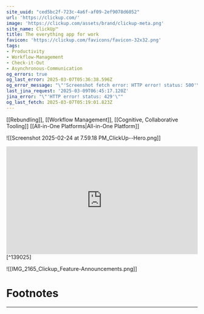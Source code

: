 ```yaml
---
site_uuid: "ced5bc2f-723c-4a6f-af09-2ef9078d6052"
url: 'https://clickup.com/'
image: 'https://clickup.com/assets/brand/clickup-meta.png'
site_name: ClickUp™
title: The everything app for work
favicon: 'https://clickup.com/favicons/favicon-32x32.png'
tags:
- Productivity
- Workflow-Management
- Check-it-Out
- Asynchronous-Communication
og_errors: true
og_last_error: 2025-03-07T05:36:38.596Z
og_error_message: "\"'Screenshot fetch error: HTTP error! status: 500'\""
last_jina_request: '2025-03-09T06:45:17.120Z'
jina_error: "\"'HTTP error! status: 429'\""
og_last_fetch: 2025-03-07T05:19:01.823Z
---
```

[[Rebundling]], [[Workflow Management]], [[Cognitive, Collaborative Tooling]]
[[All-in-One Platforms|All-in-One Platform]]

![[Screenshot 2025-02-24 at 7.59.18 PM_ClickUp--Hero.png]]

<iframe 
style="aspect-ratio:16/9;width:100%;height:auto" 
src="https://www.youtube.com/embed/rO4j3dtqeDg?si=4hJCBYeG7r8StRI4" 
title="YouTube video player" 
frameborder="0" 
allow="accelerometer; autoplay; clipboard-write; encrypted-media; gyroscope; picture-in-picture; web-share" 
referrerpolicy="strict-origin-when-cross-origin" 
allowfullscreen
></iframe> [^139025]


![[IMG_2165_Clickup_Feature-Announcements.png]]



# Footnotes
***

[^139025]: 2025, Mar 04. "[ClickUp Review: AI Powered Project Management Tool](https://youtu.be/rO4j3dtqeDg?si=4hJCBYeG7r8StRI4)," [[Tool Finder]]
